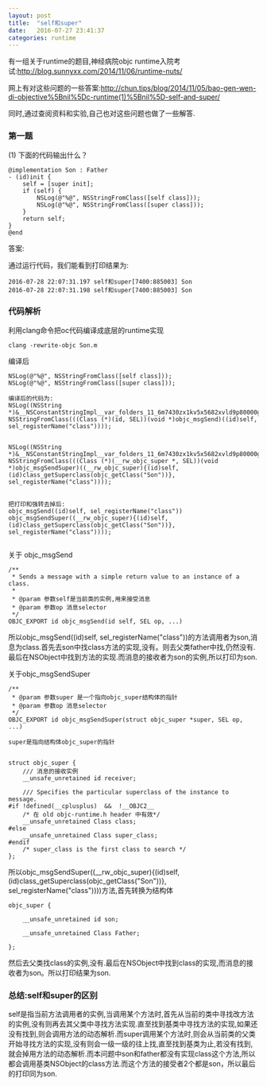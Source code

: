 ```yaml
---
layout: post
title:  "self和super"
date:   2016-07-27 23:41:37
categories: runtime
---
```


有一组关于runtime的题目,神经病院objc runtime入院考试:http://blog.sunnyxx.com/2014/11/06/runtime-nuts/

网上有对这些问题的一些答案:http://chun.tips/blog/2014/11/05/bao-gen-wen-di-objective%5Bnil%5Dc-runtime(1)%5Bnil%5D-self-and-super/

同时,通过查阅资料和实验,自己也对这些问题也做了一些解答.

### 第一题

(1) 下面的代码输出什么？

```
@implementation Son : Father
- (id)init {
    self = [super init];
    if (self) {
        NSLog(@"%@", NSStringFromClass([self class]));
        NSLog(@"%@", NSStringFromClass([super class]));
    }
    return self;
}
@end

```
答案:

通过运行代码，我们能看到打印结果为:

```
2016-07-28 22:07:31.197 self和super[7400:885003] Son
2016-07-28 22:07:31.198 self和super[7400:885003] Son
```

### 代码解析

利用clang命令把oc代码编译成底层的runtime实现

```
clang -rewrite-objc Son.m
```

编译后

```
NSLog(@"%@", NSStringFromClass([self class]));
NSLog(@"%@", NSStringFromClass([super class]));

编译后的代码为:
NSLog((NSString *)&__NSConstantStringImpl__var_folders_11_6m7430zx1kv5x5682xvld9p80000gn_T_Son_873ef2_mi_0, NSStringFromClass(((Class (*)(id, SEL))(void *)objc_msgSend)((id)self, sel_registerName("class"))));
       
       
NSLog((NSString *)&__NSConstantStringImpl__var_folders_11_6m7430zx1kv5x5682xvld9p80000gn_T_Son_873ef2_mi_1, NSStringFromClass(((Class (*)(__rw_objc_super *, SEL))(void *)objc_msgSendSuper)((__rw_objc_super){(id)self, (id)class_getSuperclass(objc_getClass("Son"))}, sel_registerName("class"))));


把打印和强转去掉后:
objc_msgSend((id)self, sel_registerName("class"))
objc_msgSendSuper((__rw_objc_super){(id)self, (id)class_getSuperclass(objc_getClass("Son"))}, sel_registerName("class"))));


```

关于 objc_msgSend

```
/** 
 * Sends a message with a simple return value to an instance of a class.
 * 
 * @param 参数self是当前类的实例,用来接受消息
 * @param 参数op 消息selector
 */
OBJC_EXPORT id objc_msgSend(id self, SEL op, ...)

```
所以objc_msgSend((id)self, sel_registerName("class"))的方法调用者为son,消息为class.首先去son中找class方法的实现,没有。则去父类father中找,仍然没有.最后在NSObject中找到方法的实现.而消息的接收者为son的实例,所以打印为son.



关于objc_msgSendSuper

```
/** 
 * @param 参数super 是一个指向objc_super结构体的指针
 * @param 参数op 消息selector
 */
OBJC_EXPORT id objc_msgSendSuper(struct objc_super *super, SEL op, ...)

super是指向结构体objc_super的指针


struct objc_super {
    /// 消息的接收实例
    __unsafe_unretained id receiver;

    /// Specifies the particular superclass of the instance to message. 
#if !defined(__cplusplus)  &&  !__OBJC2__
    /* 在 old objc-runtime.h header 中有效*/
    __unsafe_unretained Class class;
#else
    __unsafe_unretained Class super_class;
#endif
    /* super_class is the first class to search */
};

```
所以objc_msgSendSuper((__rw_objc_super){(id)self, (id)class_getSuperclass(objc_getClass("Son"))}, sel_registerName("class"))))方法,首先转换为结构体

```
objc_super {
   
    __unsafe_unretained id son;
    
    __unsafe_unretained Class Father;

};

```
然后去父类找class的实例,没有.最后在NSObject中找到class的实现,而消息的接收者为son。所以打印结果为son.


### 总结:self和super的区别

self是指当前方法调用者的实例,当调用某个方法时,首先从当前的类中寻找改方法的实例,没有则再去其父类中寻找方法实现.直至找到基类中寻找方法的实现,如果还没有找到,则会调用方法的动态解析.而super调用某个方法时,则会从当前类的父类开始寻找方法的实现,没有则会一级一级的往上找,直至找到基类为止,若没有找到,就会掉用方法的动态解析.而本问题中son和father都没有实现class这个方法,所以都会调用基类NSObject的class方法.而这个方法的接受者2个都是son，所以最后的打印同为son.




